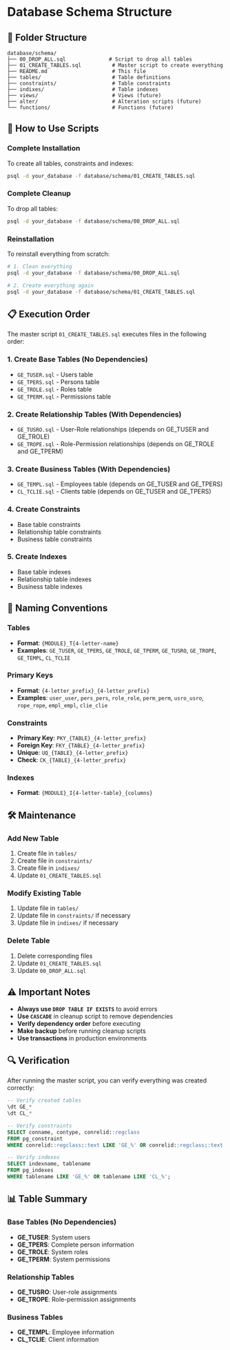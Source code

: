 # Database Schema Structure

## 📁 Folder Structure

```
database/schema/
├── 00_DROP_ALL.sql              # Script to drop all tables
├── 01_CREATE_TABLES.sql          # Master script to create everything
├── README.md                     # This file
├── tables/                       # Table definitions
├── constraints/                  # Table constraints
├── indixes/                      # Table indexes
├── views/                        # Views (future)
├── alter/                        # Alteration scripts (future)
└── functions/                    # Functions (future)
```

## 🚀 How to Use Scripts

### Complete Installation
To create all tables, constraints and indexes:

```bash
psql -d your_database -f database/schema/01_CREATE_TABLES.sql
```

### Complete Cleanup
To drop all tables:

```bash
psql -d your_database -f database/schema/00_DROP_ALL.sql
```

### Reinstallation
To reinstall everything from scratch:

```bash
# 1. Clean everything
psql -d your_database -f database/schema/00_DROP_ALL.sql

# 2. Create everything again
psql -d your_database -f database/schema/01_CREATE_TABLES.sql
```

## 📋 Execution Order

The master script `01_CREATE_TABLES.sql` executes files in the following order:

### 1. Create Base Tables (No Dependencies)
- `GE_TUSER.sql` - Users table
- `GE_TPERS.sql` - Persons table
- `GE_TROLE.sql` - Roles table
- `GE_TPERM.sql` - Permissions table

### 2. Create Relationship Tables (With Dependencies)
- `GE_TUSRO.sql` - User-Role relationships (depends on GE_TUSER and GE_TROLE)
- `GE_TROPE.sql` - Role-Permission relationships (depends on GE_TROLE and GE_TPERM)

### 3. Create Business Tables (With Dependencies)
- `GE_TEMPL.sql` - Employees table (depends on GE_TUSER and GE_TPERS)
- `CL_TCLIE.sql` - Clients table (depends on GE_TUSER and GE_TPERS)

### 4. Create Constraints
- Base table constraints
- Relationship table constraints
- Business table constraints

### 5. Create Indexes
- Base table indexes
- Relationship table indexes
- Business table indexes

## 📝 Naming Conventions

### Tables
- **Format**: `{MODULE}_T{4-letter-name}`
- **Examples**: `GE_TUSER`, `GE_TPERS`, `GE_TROLE`, `GE_TPERM`, `GE_TUSRO`, `GE_TROPE`, `GE_TEMPL`, `CL_TCLIE`

### Primary Keys
- **Format**: `{4-letter_prefix}_{4-letter_prefix}`
- **Examples**: `user_user`, `pers_pers`, `role_role`, `perm_perm`, `usro_usro`, `rope_rope`, `empl_empl`, `clie_clie`

### Constraints
- **Primary Key**: `PKY_{TABLE}_{4-letter_prefix}`
- **Foreign Key**: `FKY_{TABLE}_{4-letter_prefix}`
- **Unique**: `UQ_{TABLE}_{4-letter_prefix}`
- **Check**: `CK_{TABLE}_{4-letter_prefix}`

### Indexes
- **Format**: `{MODULE}_I{4-letter-table}_{columns}`

## 🛠️ Maintenance

### Add New Table
1. Create file in `tables/`
2. Create file in `constraints/`
3. Create file in `indixes/`
4. Update `01_CREATE_TABLES.sql`

### Modify Existing Table
1. Update file in `tables/`
2. Update file in `constraints/` if necessary
3. Update file in `indixes/` if necessary

### Delete Table
1. Delete corresponding files
2. Update `01_CREATE_TABLES.sql`
3. Update `00_DROP_ALL.sql`

## ⚠️ Important Notes

- **Always use `DROP TABLE IF EXISTS`** to avoid errors
- **Use `CASCADE`** in cleanup script to remove dependencies
- **Verify dependency order** before executing
- **Make backup** before running cleanup scripts
- **Use transactions** in production environments

## 🔍 Verification

After running the master script, you can verify everything was created correctly:

```sql
-- Verify created tables
\dt GE_*
\dt CL_*

-- Verify constraints
SELECT conname, contype, conrelid::regclass 
FROM pg_constraint 
WHERE conrelid::regclass::text LIKE 'GE_%' OR conrelid::regclass::text LIKE 'CL_%';

-- Verify indexes
SELECT indexname, tablename 
FROM pg_indexes 
WHERE tablename LIKE 'GE_%' OR tablename LIKE 'CL_%';
```

## 📊 Table Summary

### Base Tables (No Dependencies)
- **GE_TUSER**: System users
- **GE_TPERS**: Complete person information
- **GE_TROLE**: System roles
- **GE_TPERM**: System permissions

### Relationship Tables
- **GE_TUSRO**: User-role assignments
- **GE_TROPE**: Role-permission assignments

### Business Tables
- **GE_TEMPL**: Employee information
- **CL_TCLIE**: Client information 